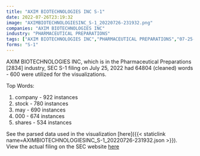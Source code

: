 ```yaml
---
title: "AXIM BIOTECHNOLOGIES INC S-1"
date: 2022-07-26T23:19:32
image: "AXIMBIOTECHNOLOGIESINC_S-1_20220726-231932.png"
companies: "AXIM BIOTECHNOLOGIES INC"
industry: "PHARMACEUTICAL PREPARATIONS"
tags: ["AXIM BIOTECHNOLOGIES INC","PHARMACEUTICAL PREPARATIONS","07-25-2022","S-1"]
forms: "S-1"
---
```

AXIM BIOTECHNOLOGIES INC, which is in the Pharmaceutical Preparations [2834] industry, SEC S-1 filing on July 25, 2022 had 64804 (cleaned) words - 600 were utilized for the visualizations.

Top Words:
1. company - 922 instances
2. stock - 780 instances
3. may - 690 instances
4. 000 - 674 instances
5. shares - 534 instances


See the parsed data used in the visualization [here]({{< staticlink name=AXIMBIOTECHNOLOGIESINC_S-1_20220726-231932.json >}}).  
View the actual filing on the SEC website [here](https://www.sec.gov/Archives/edgar/data/1514946/0001096906-22-001690.txt)